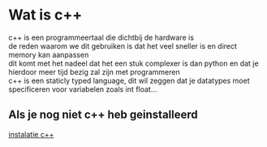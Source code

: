 # Wat is c++

c++ is een programmeertaal die dichtbij de hardware is  
de reden waarom we dit gebruiken is dat het veel sneller is en direct memory kan aanpassen  
dit komt met het nadeel dat het een stuk complexer is dan python en dat je hierdoor meer tijd bezig zal zijn met programmeren  
c++ is een staticly typed language, dit wil zeggen dat je datatypes moet specificeren voor variabelen zoals int float...


## Als je nog niet c++ heb geinstalleerd
 [instalatie c++](../instalatie_cpp/readme.md)


